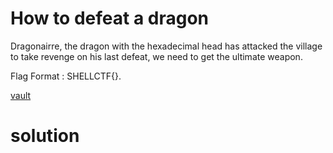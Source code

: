# How to defeat a dragon

Dragonairre, the dragon with the hexadecimal head has attacked the village
to take revenge on his last defeat, we need to get the ultimate weapon.

Flag Format : SHELLCTF{}.

[vault](vault)

# solution


